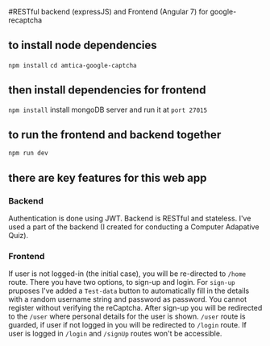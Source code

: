 #RESTful backend (expressJS) and Frontend (Angular 7) for google-recaptcha 

## to install node dependencies
`npm install`
`cd amtica-google-captcha`
## then install dependencies for frontend
`npm install` 
install mongoDB server and run it at `port 27015` 
## to run the frontend and backend together
`npm run dev`

## there are key features for this web app
### Backend
Authentication is done using JWT.
Backend is RESTful and stateless.
I've used a part of the backend (I created for conducting a Computer Adapative Quiz).

### Frontend
If user is not logged-in (the initial case), you will be re-directed to `/home` route.
There you have two options, to sign-up and login.
For `sign-up` pruposes I've added a `Test-data` button to automatically fill in the details with a random username string and password as password. You cannot register without verifying the reCaptcha.
After sign-up you will be redirected to the `/user` where personal details for the user is shown.
`/user` route is guarded, if user if not logged in you will be redirected to `/login` route.
If user is logged in `/login` and `/signUp` routes won't be accessible.

